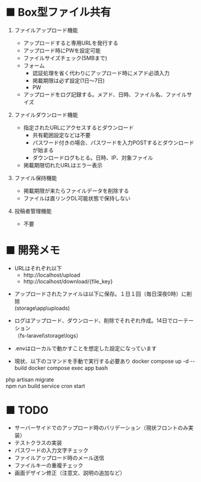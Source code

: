 # ■ Box型ファイル共有  
1. ファイルアップロード機能  
    - アップロードすると専用URLを発行する
    - アップロード時にPWを設定可能
    - ファイルサイズチェック(5MBまで)
    - フォーム    
        - 認証処理を省く代わりにアップロード時にメアド必須入力
        - 掲載期限は必ず設定(1日～7日)    
        - PW
    - アップロードをログ記録する。メアド、日時、ファイル名、ファイルサイズ

2. ファイルダウンロード機能
    - 指定されたURLにアクセスするとダウンロード    
        - 共有範囲設定などは不要    
        - パスワード付きの場合、パスワードを入力POSTするとダウンロードが始まる    
        - ダウンロードログもとる。日時、IP、対象ファイル
    - 掲載期限切れたURLはエラー表示

3. ファイル保持機能
    - 掲載期限が来たらファイルデータを削除する
    - ファイルは直リンクDL可能状態で保持しない

4. 投稿者管理機能
    - 不要

# ■ 開発メモ
* URLはそれぞれ以下
  - http://localhost/upload
  - http://localhost/download/{file_key}

- アップロードされたファイルは以下に保存。１日１回（毎日深夜0時）に削除  
(storage\app\uploads)

- ログはアップロード、ダウンロード、削除でそれぞれ作成。14日でローテーション  
（fs-laravel\storage\logs）

- .envはローカルで動かすことを想定した設定になっています

- 現状、以下のコマンドを手動で実行する必要あり
docker compose up -d --build
docker compose exec app bash  

php artisan migrate  
npm run build
service cron start  

# ■ TODO
- サーバーサイドでのアップロード時のバリデーション（現状フロントのみ実装）
- テストクラスの実装
- パスワードの入力文字チェック
- ファイルアップロード時のメール送信
- ファイルキーの重複チェック
- 画面デザイン修正（注意文、説明の追加など）

